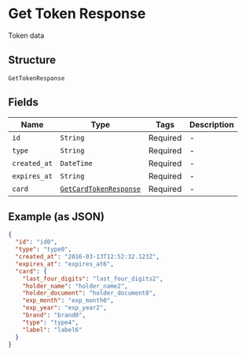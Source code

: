 
# Get Token Response

Token data

## Structure

`GetTokenResponse`

## Fields

| Name | Type | Tags | Description |
|  --- | --- | --- | --- |
| `id` | `String` | Required | - |
| `type` | `String` | Required | - |
| `created_at` | `DateTime` | Required | - |
| `expires_at` | `String` | Required | - |
| `card` | [`GetCardTokenResponse`](/doc/models/get-card-token-response.md) | Required | - |

## Example (as JSON)

```json
{
  "id": "id0",
  "type": "type0",
  "created_at": "2016-03-13T12:52:32.123Z",
  "expires_at": "expires_at6",
  "card": {
    "last_four_digits": "last_four_digits2",
    "holder_name": "holder_name2",
    "holder_document": "holder_document0",
    "exp_month": "exp_month0",
    "exp_year": "exp_year2",
    "brand": "brand0",
    "type": "type4",
    "label": "label6"
  }
}
```

